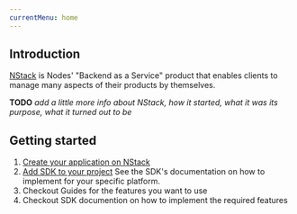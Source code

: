 ```yaml
---
currentMenu: home
---
```


## Introduction
[NStack](https://nstack.io/) is Nodes' "Backend as a Service" product that enables clients to manage many aspects of their products by themselves.

**TODO** *add a little more info about NStack, how it started, what it was its purpose, what it turned out to be*

## Getting started

1. [Create your application on NStack](.../../docs/guides/Non-devs/getting-started.html)
2. [Add SDK to your project](../docs/sdks.html) See the SDK's documentation on how to implement for your specific platform.
3. Checkout Guides for the features you want to use
4. Checkout SDK documention on how to implement the required features

